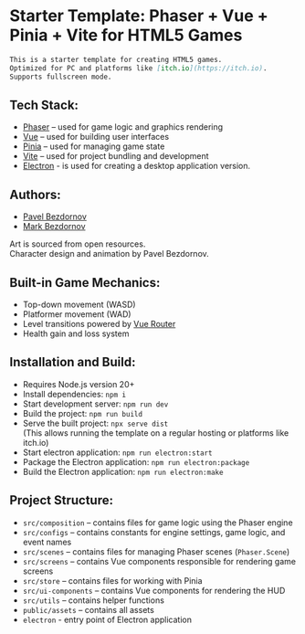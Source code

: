 # Starter Template: Phaser + Vue + Pinia + Vite for HTML5 Games

```md
This is a starter template for creating HTML5 games.  
Optimized for PC and platforms like [itch.io](https://itch.io).  
Supports fullscreen mode.
```

## Tech Stack:

- [Phaser](https://phaser.io) – used for game logic and graphics rendering
- [Vue](https://vuejs.org) – used for building user interfaces
- [Pinia](https://pinia.vuejs.org) – used for managing game state
- [Vite](https://vitejs.dev) – used for project bundling and development
- [Electron](https://www.electronjs.org/docs/latest/) - is used for creating a desktop application version.

## Authors:

- [Pavel Bezdornov](https://github.com/pavel-alpinweb)
- [Mark Bezdornov](https://github.com/Bakuard)

Art is sourced from open resources.  
Character design and animation by Pavel Bezdornov.


## Built-in Game Mechanics:

- Top-down movement (WASD)
- Platformer movement (WAD)
- Level transitions powered by [Vue Router](https://router.vuejs.org)
- Health gain and loss system

## Installation and Build:

- Requires Node.js version 20+
- Install dependencies: `npm i`
- Start development server: `npm run dev`
- Build the project: `npm run build`
- Serve the built project: `npx serve dist`  
  (This allows running the template on a regular hosting or platforms like itch.io)
- Start electron application: `npm run electron:start`
- Package the Electron application: `npm run electron:package`
- Build the Electron application: `npm run electron:make`

## Project Structure:

- `src/composition` – contains files for game logic using the Phaser engine
- `src/configs` – contains constants for engine settings, game logic, and event names
- `src/scenes` – contains files for managing Phaser scenes (`Phaser.Scene`)
- `src/screens` – contains Vue components responsible for rendering game screens
- `src/store` – contains files for working with Pinia
- `src/ui-components` – contains Vue components for rendering the HUD
- `src/utils` – contains helper functions
- `public/assets` – contains all assets
- `electron` - entry point of Electron application



